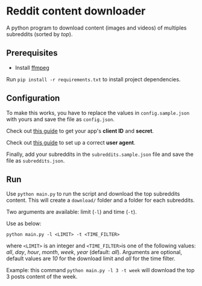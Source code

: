 # Reddit content downloader

A python program to download content (images and videos) of multiples subreddits (sorted by *top*).

## Prerequisites

- Install [ffmpeg](https://ffmpeg.org)

Run `pip install -r requirements.txt` to install project dependencies.

## Configuration

To make this works, you have to replace the values in `config.sample.json` with yours and save the file as `config.json`.

Check out [this guide](https://github.com/reddit-archive/reddit/wiki/OAuth2-Quick-Start-Example#first-steps) to get your app's **client ID** and **secret**. 

Check out [this guide](https://github.com/reddit-archive/reddit/wiki/API#rules) to set up a correct **user agent**.

Finally, add your subreddits in the `subreddits.sample.json` file and save the file as `subreddits.json`.

## Run

Use `python main.py` to run the script and download the top subreddits content. This will create a `download/` folder and a folder for each subreddits.

Two arguments are available: limit (`-l`) and time (`-t`).

Use as below:

`python main.py -l <LIMIT> -t <TIME_FILTER>`

where `<LIMIT>` is an integer and `<TIME_FILTER>`is one of the following values: *all*, *day*, *hour*, *month*, *week*, *year* (default: *all*). Arguments are optional, default values are *10* for the download limit and *all* for the time filter.

Example: this command `python main.py -l 3 -t week` will download the top 3 posts content of the week.